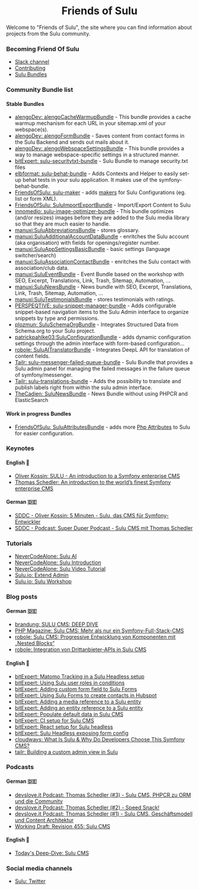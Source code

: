 <h1 align="center">Friends of Sulu</h1>

Welcome to "Friends of Sulu", the site where you can find information about projects from the Sulu community.


### Becoming Friend Of Sulu

- [Slack channel](https://sulu.io/services/support)
- [Contributing](https://docs.sulu.io/en/2.5/developer/contributing/index.html)
- [Sulu Bundles](https://packagist.org/?type=sulu-bundle)

### Community Bundle list

#### Stable Bundles
- [alengoDev: alengoCacheWarmupBundle](https://github.com/alengodev/alengoCacheWarmupBundle) - This bundle provides a cache warmup mechanism for each URL in your sitemap.xml of your webspace(s).
- [alengoDev: alengoFormBundle](https://github.com/alengodev/alengoFormBundle) - Saves content from contact forms in the Sulu Backend and sends out mails about it.
- [alengoDev: alengoWebspaceSettingsBundle](https://github.com/alengodev/alengoWebspaceSettingsBundle) - This bundle provides a way to manage webspace-specific settings in a structured manner.
- [bitExpert: sulu-securitytxt-bundle](https://github.com/bitExpert/sulu-securitytxt-bundle) - Sulu Bundle to manage security.txt files
- [elbformat: sulu-behat-bundle](https://github.com/elbformat/sulu-behat-bundle) - Adds Contexts and Helper to easily set-up behat tests in your sulu application. It makes use of the symfony-behat-bundle.
- [FriendsOfSulu: sulu-maker](https://github.com/mamazu/sulu-maker) - adds [makers](https://symfony.com/bundles/SymfonyMakerBundle/current/index.html) for Sulu Configurations (eg. list or form XML).
- [FriendsOfSulu: SuluImportExportBundle](https://github.com/FriendsOfSulu/SuluImportExportBundle) - Import/Export Content to Sulu
- [innomedio: sulu-image-optimizer-bundle](https://github.com/innomedio/sulu-image-optimizer-bundle) - This bundle optimizes (and/or resizes) images before they are added to the Sulu media library so that they are much easier to handle.
- [manuxi:SuluAbbreviationsBundle](https://github.com/manuxi/SuluAbbreviationsBundle) - stores glossary.
- [manuxi:SuluAdditionalAccountDataBundle](https://github.com/manuxi/SuluAdditionalAccountDataBundle) - enritches the Sulu account (aka organisation) with fields for openings/register number.
- [manuxi:SuluAppSettingsBasicBundle](https://github.com/manuxi/SuluAppSettingsBasicBundle) - basic settings (language switcher/search)
- [manuxi:SuluAssociationContactBundle](https://github.com/manuxi/SuluAssociationContactBundle) - enritches the Sulu contact with association/club data.
- [manuxi:SuluEventBundle](https://github.com/manuxi/SuluEventBundle) - Event Bundle based on the workshop with SEO, Excerpt, Translations, Link, Trash, Sitemap, Automation, ...
- [manuxi:SuluNewsBundle](https://github.com/manuxi/SuluNewsBundle) - News bundle with SEO, Excerpt, Translations, Link, Trash, Sitemap, Automation, ...
- [manuxi:SuluTestimonialsBundle](https://github.com/manuxi/SuluTestimonialsBundle) - stores testimonials with ratings.
- [PERSPEQTIVE: sulu-snippet-manager-bundle](https://github.com/perspeqtive/sulu-snippet-manager-bundle) - Adds configurable snippet-based navigation items to the Sulu Admin interface to organize snippets by type and permissions.
- [plozmun: SuluSchemaOrgBundle](https://github.com/plozmun/SuluSchemaOrgBundle) - Integrates Structured Data from Schema.org to your Sulu project.
- [patrickpahlke03:SuluConfigurationBundle](https://github.com/patrickpahlke03/SuluConfigurationBundle) - adds dynamic configuration settings through the admin interface with form-based configuration...
- [robole: SuluAITranslatorBundle](https://github.com/robole-dev/sulu-ai-translator-bundle/) - Integrates DeepL API for translation of content fields.
- [Tailr: sulu-messenger-failed-queue-bundle](https://github.com/tailrdigital/sulu-messenger-failed-queue-bundle) - Sulu Bundle that provides a Sulu admin panel for managing the failed messages in the failure queue of symfony/messenger.
- [Tailr: sulu-translations-bundle](https://github.com/tailrdigital/sulu-translations-bundle) - Adds the possibility to translate and publish labels right from within the sulu admin interface.
- [TheCadien: SuluNewsBundle](https://github.com/TheCadien/SuluNewsBundle) - News Bundle without using PHPCR and ElasticSearch

#### Work in progress Bundles
- [FriendsOfSulu: SuluAttributesBundle](https://github.com/FriendsOfSulu/SuluAttributesBundle) - adds more [Php Attributes](https://www.php.net/manual/en/language.attributes.overview.php) to Sulu for easier configuration.

### Keynotes

#### English 🏴󠁧󠁢󠁥󠁮󠁧󠁿
- [Oliver Kossin: SULU - An introduction to a Symfony enterprise CMS](https://www.youtube.com/watch?v=d66_3gJJMfY)
- [Thomas Schedler: An introduction to the world’s finest Symfony enterprise CMS](https://www.youtube.com/watch?v=Ix6qBW4a1xg)

#### German 🇩🇪
- [SDDC - Oliver Kossin: 5 Minuten - Sulu, das CMS für Symfony-Entwickler](https://www.youtube.com/watch?v=xwedm8j5QeQ)
- [SDDC - Podcast: Super Duper Podcast - Sulu CMS mit Thomas Schedler](https://www.youtube.com/watch?v=YrY1z6Vtj2k)

### Tutorials

- [NeverCodeAlone: Sulu AI](https://www.youtube.com/watch?v=PBkfMI5B4WQ)
- [NeverCodeAlone: Sulu Introduction](https://www.youtube.com/watch?v=_v3NqIO4ci8)
- [NeverCodeAlone: Sulu Video Tutorial](https://www.youtube.com/watch?v=j869G2h7B2k&list=PLKrKzhBjw2Y_bsIrig7rNLCXgZyYGMRgH)
- [Sulu.io: Extend Admin](https://docs.sulu.io/en/2.5/book/extend-admin.html)
- [Sulu.io: Sulu Workshop](https://github.com/sulu/sulu-workshop)

### Blog posts

#### German 🇩🇪
- [brandung: SULU CMS: DEEP DIVE](https://www.agentur-brandung.de/agentur/news/detail/sulu-cms-deep-dive/)
- [PHP Magazine: Sulu CMS: Mehr als nur ein Symfony-Full-Stack-CMS](https://entwickler.de/php/sulu-cms-symfony)
- [robole: Sulu CMS: Progressive Entwicklung von Komponenten mit „Nested Blocks“](https://robole.de/blog/sulu-cms-progressive-entwicklung-von-komponenten-mit-nested-blocks)
- [robole: Integration von Drittanbieter-APIs in Sulu CMS](https://robole.de/blog/integration-von-drittanbieter-apis-in-sulu-cms)


#### English 🏴󠁧󠁢󠁥󠁮󠁧󠁿
- [bitExpert: Matomo Tracking in a Sulu Headless setup](https://blog.bitexpert.de/blog/matomo_tracking_sulu_headless)
- [bitExpert: Using Sulu user roles in conditions](https://blog.bitexpert.de/blog/sulu_userroles_in_conditions)
- [bitExpert: Adding custom form field to Sulu Forms](https://blog.bitexpert.de/blog/sulu_forms_adding_formfield_type)
- [bitExpert: Using Sulu Forms to create contacts in Hubspot](https://blog.bitexpert.de/blog/sulu_forms_creating_contacts_in_hubspot)
- [bitExpert: Adding a media reference to a Sulu entity](https://blog.bitexpert.de/blog/sulu_entity_with_media_reference)
- [bitExpert: Adding an entity reference to a Sulu entity](https://blog.bitexpert.de/blog/sulu_entities_referencing_entities)
- [bitExpert: Populate default data in Sulu CMS](https://blog.bitexpert.de/blog/populate_default_data_in_sulu_cms)
- [bitExpert: CI setup for Sulu CMS](https://blog.bitexpert.de/blog/sulu_ci_setup)
- [bitExpert: React setup for Sulu headless](https://blog.bitexpert.de/blog/sulu-headless-react-setup)
- [bitExpert: Sulu Headless exposing form config](https://blog.bitexpert.de/blog/sulu_headless_form_data)
- [cloudways: What Is Sulu & Why Do Developers Choose This Symfony CMS?](https://www.cloudways.com/blog/install-sulu-cms/)
- [tailr: Building a custom admin view in Sulu](https://www.tailr.be/en/blog/een-aangepast-beheerdersoverzicht-bouwen-in-sulu)

### Podcasts

#### German 🇩🇪
- [devslove.it Podcast: Thomas Schedler (#3) - Sulu CMS, PHPCR zu ORM und die Community](https://rss.com/podcasts/devslove-it-der-podcast/1419978/)
- [devslove.it Podcast: Thomas Schedler (#2) - Speed Snack!](https://rss.com/podcasts/devslove-it-der-podcast/1419976/)
- [devslove.it Podcast: Thomas Schedler (#1) - Sulu CMS, Geschäftsmodell und Content Architektur](https://rss.com/podcasts/devslove-it-der-podcast/1419974/)
- [Working Draft: Revision 455: Sulu CMS](https://workingdraft.de/455/)

#### English 🏴󠁧󠁢󠁥󠁮󠁧󠁿
- [Today's Deep-Dive: Sulu CMS](https://podcast.safeserver.de/@deepdive/episodes/todays-deep-dive-sulu-cms)

### Social media channels

- [Sulu: Twitter](https://twitter.com/sulu)

